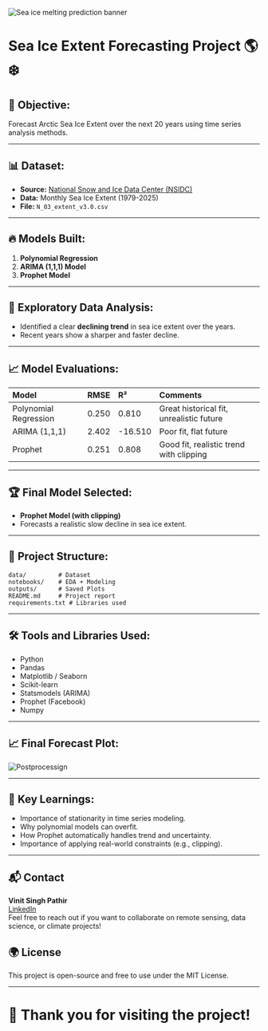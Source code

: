 ![Sea ice melting prediction banner](https://github.com/user-attachments/assets/f1d09259-de87-433a-a1f1-adfb70cee0c8)


# Sea Ice Extent Forecasting Project 🌎❄️

## 📑 Objective:
Forecast Arctic Sea Ice Extent over the next 20 years using time series analysis methods.

---

## 📊 Dataset:
- **Source:** [National Snow and Ice Data Center (NSIDC)](https://nsidc.org/)
- **Data:** Monthly Sea Ice Extent (1979-2025)
- **File:** `N_03_extent_v3.0.csv`

---

## 🔥 Models Built:
1. **Polynomial Regression**
2. **ARIMA (1,1,1) Model**
3. **Prophet Model**

---

## 🧐 Exploratory Data Analysis:
- Identified a clear **declining trend** in sea ice extent over the years.
- Recent years show a sharper and faster decline.

---

## 📈 Model Evaluations:

| Model | RMSE | R² | Comments |
|:------|:-----|:--|:---------|
| Polynomial Regression | 0.250 | 0.810 | Great historical fit, unrealistic future |
| ARIMA (1,1,1) | 2.402 | -16.510 | Poor fit, flat future |
| Prophet | 0.251 | 0.808 | Good fit, realistic trend with clipping |

---

## 🏆 Final Model Selected:
- **Prophet Model (with clipping)**
- Forecasts a realistic slow decline in sea ice extent.

---

## 📂 Project Structure:
```
data/         # Dataset
notebooks/    # EDA + Modeling
outputs/      # Saved Plots
README.md     # Project report
requirements.txt # Libraries used
```

---

## 🛠️ Tools and Libraries Used:
- Python
- Pandas
- Matplotlib / Seaborn
- Scikit-learn
- Statsmodels (ARIMA)
- Prophet (Facebook)
- Numpy

---

## 📈 Final Forecast Plot:
![Postprocessign](https://github.com/user-attachments/assets/0e527366-203a-44fa-9019-763368cf0bb6)


---

## 📢 Key Learnings:
- Importance of stationarity in time series modeling.
- Why polynomial models can overfit.
- How Prophet automatically handles trend and uncertainty.
- Importance of applying real-world constraints (e.g., clipping).

---

## 📬 Contact

**Vinit Singh Pathir**  
[LinkedIn](https://www.linkedin.com/in/vinit-singh-cse/)  
Feel free to reach out if you want to collaborate on remote sensing, data science, or climate projects!


## 🌍 License

This project is open-source and free to use under the MIT License.

---

# 🚀 Thank you for visiting the project!

